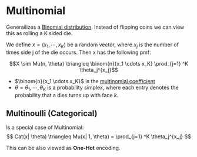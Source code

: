 # Multinomial
Generailizes a [Binomial distribution](binomial_distribution.md). Instead of flipping coins we can view this as rolling a K sided die. 

We define $x = (x_1, \cdots, x_K)$ be a random vector, where $x_j$ is the number of times side j of the die occurs. Then x has the following pmf:

$$X \sim Mu(n, \theta) \triangleq \binom{n}{x_1 \cdots x_K} \prod_{j=1} ^K \theta_j^{x_j}$$

* $\binom{n}{x_1 \cdots x_K}$ is the [multinomial coefficient](multinomial_coeffiicient.md)
* $\theta = {\theta_1, \cdots, \theta_K}$ is a probability simplex, where each entry denotes the probability that a dies turns up with face $k$.

## Multinoulli (Categorical)

Is a special case of Multinomial:
$$ Cat(x| \theta) \triangleq Mu(x| 1, \theta) = \prod_{j=1} ^K \theta_j^{x_j} $$

This can be also viewed as **One-Hot** encoding.